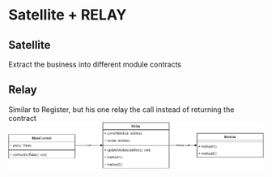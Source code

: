 # Satellite + RELAY

## Satellite
Extract the business into different module contracts

## Relay
Similar to Register, but his one relay the call instead of returning the contract
![Relay UML](./relay.png?raw=true "Relay UML")

